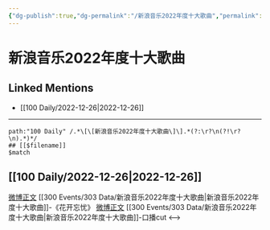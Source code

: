 ```yaml
---
{"dg-publish":true,"dg-permalink":"/新浪音乐2022年度十大歌曲","permalink":"/新浪音乐2022年度十大歌曲/","created":"2022-12-30T17:24:34.000+08:00","updated":"2023-02-26T00:50:21.000+08:00"}
---
```


# 新浪音乐2022年度十大歌曲

## Linked Mentions
- [[100 Daily/2022-12-26\|2022-12-26]]


---

```expander
path:"100 Daily" /.*\[\[新浪音乐2022年度十大歌曲\]\].*(?:\r?\n(?!\r?\n).*)*/
## [[$filename]]
$match
```
## [[100 Daily/2022-12-26\|2022-12-26]]
[微博正文](https://m.weibo.cn/1878335471/4850898646075501) [[300 Events/303 Data/新浪音乐2022年度十大歌曲\|新浪音乐2022年度十大歌曲]]-《花开忘忧》
[微博正文](https://m.weibo.cn/6466290670/4850931618024213) [[300 Events/303 Data/新浪音乐2022年度十大歌曲\|新浪音乐2022年度十大歌曲]]-口播cut
<-->